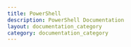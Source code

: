 ```yaml
---
title: PowerShell
description: PowerShell Documentation
layout: documentation_category
category: documentation_category
---
```


